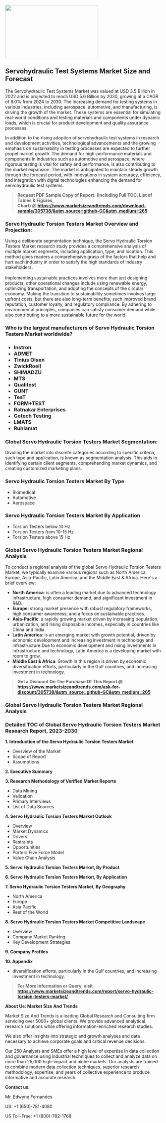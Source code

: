 <p><img class="alignnone size-medium wp-image-20088" src="https://ffe5etoiles.com/wp-content/uploads/2024/12/MST1-300x171.png" alt="" width="300" height="171" /></p><h2>Servohydraulic Test Systems Market Size and Forecast</h2><p>The Servohydraulic Test Systems Market was valued at USD 3.5 Billion in 2022 and is projected to reach USD 5.6 Billion by 2030, growing at a CAGR of 6.0% from 2024 to 2030. The increasing demand for testing systems in various industries, including aerospace, automotive, and manufacturing, is driving the growth of the market. These systems are essential for simulating real-world conditions and testing materials and components under dynamic loads, which is crucial for product development and quality assurance processes.</p><p>In addition to the rising adoption of servohydraulic test systems in research and development activities, technological advancements and the growing emphasis on sustainability in testing processes are expected to further propel market growth. The demand for high-performance materials and components in industries such as automotive and aerospace, where rigorous testing is vital for safety and performance, is also contributing to the market expansion. The market is anticipated to maintain steady growth through the forecast period, with innovations in system accuracy, efficiency, and integration with digital technologies enhancing the demand for servohydraulic test systems.</p></p><blockquote id="" class=""><strong>Request PDF Sample Copy of Report: (Including Full TOC, List of Tables &amp; Figures, Chart)&nbsp;@&nbsp;<strong><a href="https://www.marketsizeandtrends.com/download-sample/305738/&utm_source=github-GC&utm_medium=265" target="_blank">https://www.marketsizeandtrends.com/download-sample/305738/&utm_source=github-GC&utm_medium=265</a></strong></strong></blockquote><h3 id="" class="">Servo Hydraulic Torsion Testers Market&nbsp;Overview and Projection:</h3><p id="" class="">Using a deliberate segmentation technique, the Servo Hydraulic Torsion Testers Market research study provides a comprehensive analysis of multiple market segments, including application, type, and location. This method gives readers a comprehensive grasp of the factors that help and hurt each industry in order to satisfy the high standards of industry stakeholders. <br /> <br />Implementing sustainable practices involves more than just designing products; other operational changes include using renewable energy, optimizing transportation, and adopting the concepts of the circular economy. Making the transition to sustainability sometimes involves large upfront costs, but there are also long-term benefits, such improved brand reputation, customer loyalty, and regulatory compliance. By adhering to environmental principles, companies can satisfy consumer demand while also contributing to a more sustainable future for the world.</p><h3 id="" class="">Who is the largest manufacturers of&nbsp;Servo Hydraulic Torsion Testers Market worldwide?</h3><h3 class=""><p><ul><li>Instron </li><li> ADMET </li><li> Tinius Olsen </li><li> ZwickRoell </li><li> SHIMADZU </li><li> MTS </li><li> Qualitest </li><li> GUNT </li><li> TesT </li><li> FORM+TEST </li><li> Ratnakar Enterprises </li><li> Gotech Testing </li><li> LMATS </li><li> Ruhlamat</li></ul></p></h3><h3 id="" class="">Global&nbsp;Servo Hydraulic Torsion Testers Market Segmentation:</h3><p id="" class="">Dividing the market into discrete categories according to specific criteria, such type and application, is known as segmentation analysis. This aids in identifying certain client segments, comprehending market dynamics, and creating customized marketing plans.</p><h3 id="" class="">Servo Hydraulic Torsion Testers Market&nbsp;By Type</h3><p><p><ul><li>Biomedical</li><li> Automotive</li><li> Aerospace</p></li></ul></p></p><h3 id="" class="">Servo Hydraulic Torsion Testers Market&nbsp;By Application</h3><p class=""><p><ul><li>Torsion Testers below 10 Hz</li><li> Torsion Testers from 10-15 Hz</li><li> Torsion Testers above 15 Hz</li></ul></p></p><h3 id="" class="">Global Servo Hydraulic Torsion Testers Market Regional Analysis</h3><p id="" class="">To conduct a regional analysis of the global Servo Hydraulic Torsion Testers Market, we typically examine various regions such as North America, Europe, Asia-Pacific, Latin America, and the Middle East &amp; Africa. Here's a brief overview:</p><ul><li><strong>North America</strong>: is often a leading market due to advanced technology infrastructure, high consumer demand, and significant investment in R&amp;D.</li><li><strong>Europe</strong>: strong market presence with robust regulatory frameworks, high consumer awareness, and a focus on sustainable practices.</li><li><strong>Asia-Pacific</strong>: a rapidly growing market driven by increasing population, urbanization, and rising disposable incomes, especially in countries like China and India.</li><li><strong>Latin America</strong>: is an emerging market with growth potential, driven by economic development and increasing investment in technology and infrastructure.Due to economic development and rising investments in infrastructure and technology, Latin America is a developing market with room to grow.</li><li><strong>Middle East &amp; Africa</strong>: Growth in this region is driven by economic diversification efforts, particularly in the Gulf countries, and increasing investment in technology.</li></ul><blockquote id="" class=""><strong>Get a Discount On The Purchase Of This Report @ <strong><a href="https://www.marketsizeandtrends.com/ask-for-discount/305738/&utm_source=github-GC&utm_medium=265" target="_blank">https://www.marketsizeandtrends.com/ask-for-discount/305738/&utm_source=github-GC&utm_medium=265</a></strong></strong></blockquote><h3 id="" class="">Global Servo Hydraulic Torsion Testers Market Regional Analysis</h3><h3 id="" class="">Detailed TOC of Global Servo Hydraulic Torsion Testers Market Research Report, 2023-2030</h3><p id="" class=""><strong>1. Introduction of the Servo Hydraulic Torsion Testers Market</strong></p><ul><li>Overview of the Market</li><li>Scope of Report</li><li>Assumptions</li></ul><p id="" class=""><strong>2. Executive Summary</strong></p><p id="" class=""><strong>3. Research Methodology of Verified Market Reports</strong></p><ul><li>Data Mining</li><li>Validation</li><li>Primary Interviews</li><li>List of Data Sources</li></ul><p id="" class=""><strong>4. Servo Hydraulic Torsion Testers Market Outlook</strong></p><ul><li>Overview</li><li>Market Dynamics</li><li>Drivers</li><li>Restraints</li><li>Opportunities</li><li>Porters Five Force Model</li><li>Value Chain Analysis</li></ul><p id="" class=""><strong>5. Servo Hydraulic Torsion Testers Market, By Product</strong></p><p id="" class=""><strong>6. Servo Hydraulic Torsion Testers Market, By Application</strong></p><p id="" class=""><strong>7. Servo Hydraulic Torsion Testers Market, By Geography</strong></p><ul><li>North America</li><li>Europe</li><li>Asia Pacific</li><li>Rest of the World</li></ul><p id="" class=""><strong>8. Servo Hydraulic Torsion Testers Market Competitive Landscape</strong></p><ul><li>Overview</li><li>Company Market Ranking</li><li>Key Development Strategies</li></ul><p id="" class=""><strong>9. Company Profiles</strong></p><p id="" class=""><strong>10. Appendix</strong></p><ul><li>diversification efforts, particularly in the Gulf countries, and increasing investment in technology.</li></ul><blockquote id="" class=""><strong>For More Information or Query, visit <strong><strong><a href="https://www.marketsizeandtrends.com/report/servo-hydraulic-torsion-testers-market/" target="_blank">https://www.marketsizeandtrends.com/report/servo-hydraulic-torsion-testers-market/</a></strong></strong></strong></blockquote><p id="" class=""><strong>About Us: Market Size And Trends</strong></p><p id="" class="">Market Size And Trends is a leading Global Research and Consulting firm servicing over 5000+ global clients. We provide advanced analytical research solutions while offering information-enriched research studies.</p><p id="" class="">We also offer insights into strategic and growth analyses and data necessary to achieve corporate goals and critical revenue decisions.</p><p id="" class="">Our 250 Analysts and SMEs offer a high level of expertise in data collection and governance using industrial techniques to collect and analyze data on more than 25,000 high-impact and niche markets. Our analysts are trained to combine modern data collection techniques, superior research methodology, expertise, and years of collective experience to produce informative and accurate research.</p><p id="" class=""><strong>Contact us:</strong></p><p id="" class="">Mr. Edwyne Fernandes</p><p id="" class="">US: +1 (650)-781-4080</p><p id="" class="">US Toll-Free: +1 (800)-782-1768</p>
